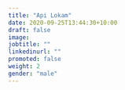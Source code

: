 ```yaml
---
title: "Api Lokam"
date: 2020-09-25T13:44:30+10:00
draft: false
image: 
jobtitle: ""
linkedinurl: ""
promoted: false
weight: 2
gender: "male"
---
```

